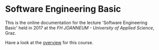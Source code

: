 # Software Engineering Basic

This is the online documentation for the lecture 'Software Engineering Basic' held in 2017 at the *FH JOANNEUM - University of Applied Science*, Graz.

Have a look at the [overview](overview/index.html) for this course.


